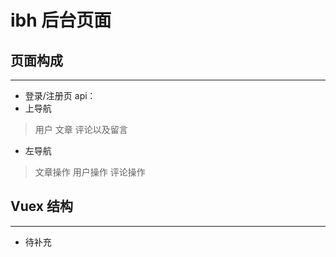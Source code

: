 # ibh 后台页面
## 页面构成
___
*  登录/注册页
api：
*  上导航
> 用户
> 文章
> 评论以及留言
*  左导航
> 文章操作
> 用户操作
> 评论操作
## Vuex 结构
___
* 待补充
